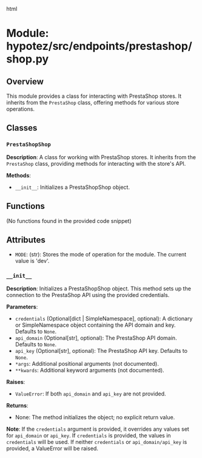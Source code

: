 html
<h1>Module: hypotez/src/endpoints/prestashop/shop.py</h1>

<h2>Overview</h2>
<p>This module provides a class for interacting with PrestaShop stores. It inherits from the <code>PrestaShop</code> class, offering methods for various store operations.</p>

<h2>Classes</h2>

<h3><code>PrestaShopShop</code></h3>

<p><strong>Description</strong>: A class for working with PrestaShop stores. It inherits from the <code>PrestaShop</code> class, providing methods for interacting with the store's API.</p>

<p><strong>Methods</strong>:</p>
<ul>
  <li><code>__init__</code>: Initializes a PrestaShopShop object.</li>
</ul>


<h2>Functions</h2>

(No functions found in the provided code snippet)

<h2>Attributes</h2>
<ul>
  <li><code>MODE</code>: (str): Stores the mode of operation for the module.  The current value is 'dev'.</li>
</ul>

<h3><code>__init__</code></h3>

<p><strong>Description</strong>: Initializes a PrestaShopShop object.  This method sets up the connection to the PrestaShop API using the provided credentials.</p>

<p><strong>Parameters</strong>:</p>
<ul>
  <li><code>credentials</code> (Optional[dict | SimpleNamespace], optional): A dictionary or SimpleNamespace object containing the API domain and key. Defaults to <code>None</code>.</li>
  <li><code>api_domain</code> (Optional[str], optional): The PrestaShop API domain. Defaults to <code>None</code>.</li>
  <li><code>api_key</code> (Optional[str], optional): The PrestaShop API key. Defaults to <code>None</code>.</li>
  <li><code>*args</code>: Additional positional arguments (not documented).</li>
  <li><code>**kwards</code>: Additional keyword arguments (not documented).</li>
</ul>

<p><strong>Raises</strong>:</p>
<ul>
  <li><code>ValueError</code>: If both <code>api_domain</code> and <code>api_key</code> are not provided.</li>
</ul>

<p><strong>Returns</strong>:</p>
<ul>
  <li>None: The method initializes the object; no explicit return value.</li>
</ul>

<p><strong>Note</strong>: If the <code>credentials</code> argument is provided, it overrides any values set for <code>api_domain</code> or <code>api_key</code>. If <code>credentials</code> is provided, the values in <code>credentials</code> will be used.  If neither <code>credentials</code> or <code>api_domain/api_key</code> is provided, a ValueError will be raised. </p>